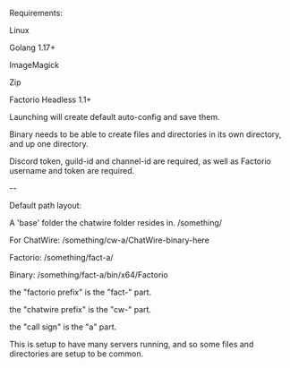 Requirements:

Linux

Golang 1.17+

ImageMagick

Zip

Factorio Headless 1.1+

Launching will create default auto-config and save them.

Binary needs to be able to create files and directories in its own directory, and up one directory.

Discord token, guild-id and channel-id are required, as well as Factorio username and token are required.


--


Default path layout:

A 'base' folder the chatwire folder resides in.
/something/


For ChatWire:
/something/cw-a/ChatWire-binary-here

Factorio:
/something/fact-a/

Binary:
/something/fact-a/bin/x64/Factorio


the "factorio prefix" is the "fact-" part.

the "chatwire prefix" is the "cw-" part.

the "call sign" is the "a" part.


This is setup to have many servers running, and so some files and directories are setup to be common.


